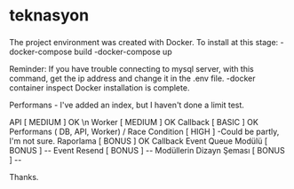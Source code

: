 # teknasyon

###
The project environment was created with Docker. 
To install at this stage:
-docker-compose build
-docker-compose up

Reminder: If you have trouble connecting to mysql server, with this command, get the ip address and change it in the .env file. 
-docker container inspect
Docker installation is complete. 

Performans - I've added an index, but I haven't done a limit test.

API [ MEDIUM ] OK \n
Worker [ MEDIUM ] OK
Callback [ BASIC ] OK
Performans ( DB, API, Worker) / Race Condition [ HIGH ] -Could be partly, I'm not sure. 
Raporlama [ BONUS ] OK
Callback Event Queue Modülü [ BONUS ] --
Event Resend [ BONUS ] --
Modüllerin Dizayn Şeması [ BONUS ] --

Thanks.
